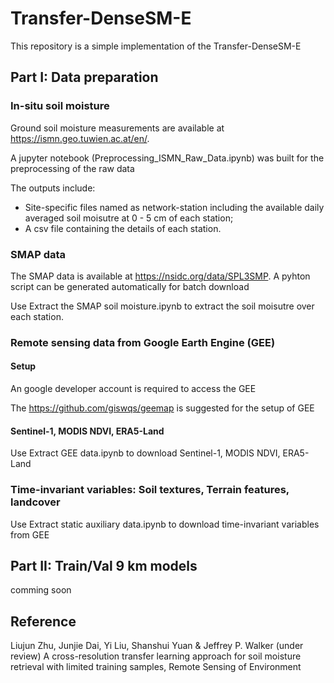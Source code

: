 # Transfer-DenseSM-E
This repository is a simple implementation of the Transfer-DenseSM-E

## Part I: Data preparation

### In-situ soil moisture
Ground soil moisture measurements are available at https://ismn.geo.tuwien.ac.at/en/.

A jupyter notebook (Preprocessing_ISMN_Raw_Data.ipynb) was built for the preprocessing of the raw data

The outputs include: 
- Site-specific files named as network-station including the available daily averaged soil moisutre at 0 - 5 cm of each station;
- A csv file containing the details of each station.

### SMAP data
The SMAP data is available at https://nsidc.org/data/SPL3SMP. A pyhton script can be generated automatically for batch download

Use Extract the SMAP soil moisture.ipynb to extract the soil moisutre over each station.

### Remote sensing data from Google Earth Engine (GEE)
#### Setup
An google developer account is required to access the GEE

The https://github.com/giswqs/geemap is suggested for the setup of GEE

#### Sentinel-1, MODIS NDVI, ERA5-Land
Use Extract GEE data.ipynb to download Sentinel-1, MODIS NDVI, ERA5-Land

### Time-invariant variables: Soil textures, Terrain features, landcover
Use Extract static auxiliary data.ipynb to download time-invariant variables from GEE

## Part II: Train/Val 9 km models
comming soon



## Reference
Liujun Zhu, Junjie Dai, Yi Liu, Shanshui Yuan & Jeffrey P. Walker (under review) A cross-resolution transfer learning approach for soil moisture retrieval with limited training samples, Remote Sensing of Environment
